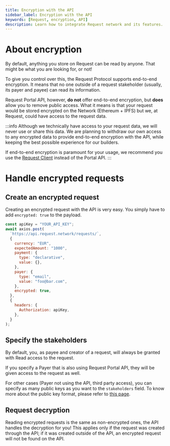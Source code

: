 ```yaml
---
title: Encryption with the API
sidebar_label: Encryption with the API
keywords: [Request, encryption, API]
description: Learn how to integrate Request network and its features.
---
```


# About encryption

By default, anything you store on Request can be read by anyone. That might be what you are looking for, or not!

To give you control over this, the Request Protocol supports end-to-end encryption. It means that no one outside of a request stakeholder (usually, its payer and payee) can read its information.

Request Portal API, however, **do not** offer end-to-end encryption, but **does** allow you to remove public access.
What it means is that your request would be stored encrypted on the Network (Ethereum + IPFS) but we, at Request, could have access to the request data.

:::info
Although we technically have access to your request data, we will never use or share this data.
We are planning to withdraw our own access to any encrypted data to provide end-to-end encryption with the API, while keeping the best possible experience for our builders.

If end-to-end encryption is paramount for your usage, we recommend you use the [Request Client](https://docs.request.network/docs/guides/5-request-client/0-intro) instead of the Portal API.
:::

# Handle encrypted requests

## Create an encrypted request

Creating an encrypted request with the API is very easy. You simply have to add `encrypted: true` to the payload.

```javascript
const apiKey = "YOUR_API_KEY";
await axios.post(
  `https://api.request.network/requests/`,
  {
    currency: "EUR",
    expectedAmount: "1000",
    payment: {
      type: "declarative",
      value: {},
    },
    payer: {
      type: "email",
      value: "foo@bar.com",
    },
    encrypted: true,
  },
  {
    headers: {
      Authorization: apiKey,
    },
  }
);
```

## Specify the stakeholders

By default, you, as payee and creator of a request, will always be granted with Read access to the request.

If you specify a Payer that is also using Request Portal API, they will be given access to the request as well.

For other cases (Payer not using the API, third party access), you can specify as many public keys as you want to the `stakeholders` field. To know more about the public key format, please refer to [this page](https://github.com/RequestNetwork/requestNetwork/blob/master/packages/transaction-manager/specs/encryption.md).

## Request decryption

Reading encrypted requests is the same as non-encrypted ones, the API handles the decryption for you! This applies only if the request was created through the API; if it was created outside of the API, an encrypted request will not be found on the API.
